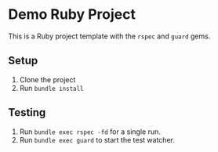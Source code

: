 # Demo Ruby Project

This is a Ruby project template with the `rspec` and `guard` gems.

## Setup

1. Clone the project
1. Run `bundle install`

## Testing

1. Run `bundle exec rspec -fd` for a single run.
1. Run `bundle exec guard` to start the test watcher.
